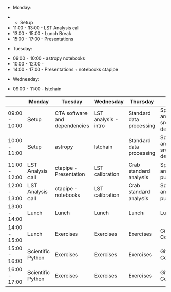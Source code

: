 * Monday:
-  - Setup
- 11:00 - 13:00 - LST Analysis call
- 13:00 - 15:00 - Lunch Break
- 15:00 - 17:00 - Presentations

* Tuesday:
- 09:00 - 10:00 - astropy notebooks
- 10:00 - 12:00 -
- 14:00 - 17:00 - Presentations + notebooks ctapipe

* Wednesday:
- 09:00 - 11:00 - lstchain

| | Monday  | Tuesday | Wednesday  | Thursday  | Friday  |
|---|---|---|---|---|---|
| 09:00 - 10:00  | Setup  | CTA software and dependencies  | LST analysis - intro | Standard data processing  | Special analyses - src dependent  |
| 10:00 - 11:00  | Setup  |  astropy |  lstchain | Standard data processing  |  Special analyses - src dependent |
| 11:00 - 12:00  | LST Analysis call  | ctapipe - Presentation |  LST calibration | Crab standard analysis  | Special analyses - pulsar  |
| 12:00 - 13:00  | LST Analysis call  | ctapipe  - notebooks |  LST calibration | Crab standard analysis  | Special analyses - pulsar  |
| 13:00 - 14:00   | Lunch | Lunch | Lunch | Lunch | Lunch |
| 14:00 - 15:00   | Lunch |  Exercises | Exercises  | Exercises  | Git Contributions  |
| 15:00 - 16:00   | Scientific Python  | Exercises  | Exercises  | Exercises  | Git Contributions  |
| 16:00 - 17:00   | Scientific Python   | Exercises  | Exercises  | Exercises  |  Git Contributions |
